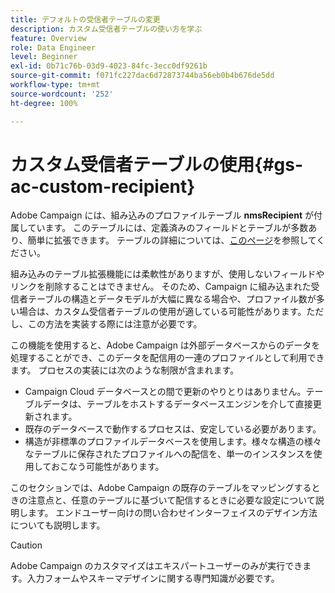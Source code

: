 ```yaml
---
title: デフォルトの受信者テーブルの変更
description: カスタム受信者テーブルの使い方を学ぶ
feature: Overview
role: Data Engineer
level: Beginner
exl-id: 0b71c76b-03d9-4023-84fc-3ecc0df9261b
source-git-commit: f071fc227dac6d72873744ba56eb0b4b676de5dd
workflow-type: tm+mt
source-wordcount: '252'
ht-degree: 100%

---
```


# カスタム受信者テーブルの使用{#gs-ac-custom-recipient}

Adobe Campaign には、組み込みのプロファイルテーブル **nmsRecipient** が付属しています。 このテーブルには、定義済みのフィールドとテーブルが多数あり、簡単に拡張できます。 テーブルの詳細については、[このページ](datamodel.md#ootb-profiles)を参照してください。

組み込みのテーブル拡張機能には柔軟性がありますが、使用しないフィールドやリンクを削除することはできません。 そのため、Campaign に組み込まれた受信者テーブルの構造とデータモデルが大幅に異なる場合や、プロファイル数が多い場合は、カスタム受信者テーブルの使用が適している可能性があります。ただし、この方法を実装する際には注意が必要です。

この機能を使用すると、Adobe Campaign は外部データベースからのデータを処理することができ、このデータを配信用の一連のプロファイルとして利用できます。 プロセスの実装には次のような制限が含まれます。

* Campaign Cloud データベースとの間で更新のやりとりはありません。テーブルデータは、テーブルをホストするデータベースエンジンを介して直接更新されます。
* 既存のデータベースで動作するプロセスは、安定している必要があります。
* 構造が非標準のプロファイルデータベースを使用します。様々な構造の様々なテーブルに保存されたプロファイルへの配信を、単一のインスタンスを使用しておこなう可能性があります。

このセクションでは、Adobe Campaign の既存のテーブルをマッピングするときの注意点と、任意のテーブルに基づいて配信するときに必要な設定について説明します。 エンドユーザー向けの問い合わせインターフェイスのデザイン方法についても説明します。

>[!CAUTION]
>
>Adobe Campaign のカスタマイズはエキスパートユーザーのみが実行できます。入力フォームやスキーマデザインに関する専門知識が必要です。

